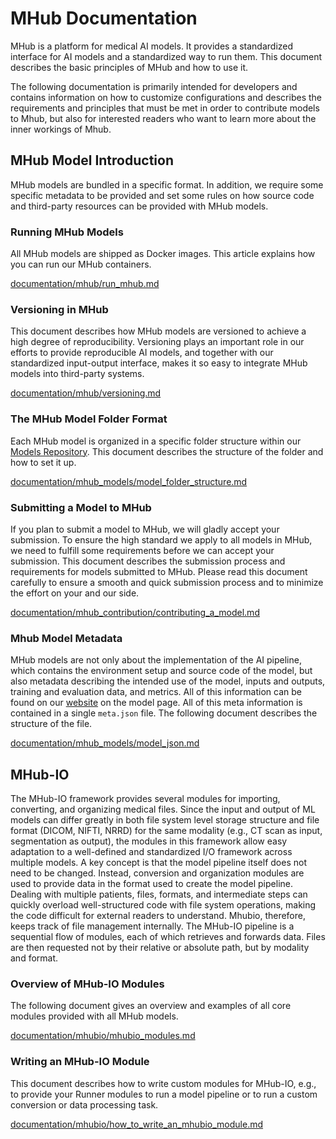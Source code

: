 # MHub Documentation

MHub is a platform for medical AI models. It provides a standardized interface for AI models and a standardized way to run them. This document describes the basic principles of MHub and how to use it.

The following documentation is primarily intended for developers and contains information on how to customize configurations and describes the requirements and principles that must be met in order to contribute models to Mhub, but also for interested readers who want to learn more about the inner workings of Mhub.

## MHub Model Introduction

MHub models are bundled in a specific format. In addition, we require some specific metadata to be provided and set some rules on how source code and third-party resources can be provided with MHub models.

### Running MHub Models

All MHub models are shipped as Docker images. This article explains how you can run our MHub containers.

[documentation/mhub/run_mhub.md](documentation/mhub/run_mhub.md)

### Versioning in MHub

This document describes how MHub models are versioned to achieve a high degree of reproducibility.
Versioning plays an important role in our efforts to provide reproducible AI models, and together with our standardized input-output interface, makes it so easy to integrate MHub models into third-party systems.

[documentation/mhub/versioning.md](documentation/mhub/versioning.md)

### The MHub Model Folder Format

Each MHub model is organized in a specific folder structure within our [Models Repository](https://github.com/MHubAI/models/). This document describes the structure of the folder and how to set it up.

[documentation/mhub_models/model_folder_structure.md](documentation/mhub_models/model_folder_structure.md)

### Submitting a Model to MHub

If you plan to submit a model to MHub, we will gladly accept your submission. To ensure the high standard we apply to all models in MHub, we need to fulfill some requirements before we can accept your submission. This document describes the submission process and requirements for models submitted to MHub. Please read this document carefully to ensure a smooth and quick submission process and to minimize the effort on your and our side.

[documentation/mhub_contribution/contributing_a_model.md](documentation/mhub_contribution/contributing_a_model.md)

### Mhub Model Metadata

MHub models are not only about the implementation of the AI pipeline, which contains the environment setup and source code of the model, but also metadata describing the intended use of the model, inputs and outputs, training and evaluation data, and metrics. All of this information can be found on our [website](https://mhub.ai) on the model page. All of this meta information is contained in a single `meta.json` file.
The following document describes the structure of the file.

[documentation/mhub_models/model_json.md](documentation/mhub_models/model_json.md)

## MHub-IO

The MHub-IO framework provides several modules for importing, converting, and organizing medical files. Since the input and output of ML models can differ greatly in both file system level storage structure and file format (DICOM, NIFTI, NRRD) for the same modality (e.g., CT scan as input, segmentation as output), the modules in this framework allow easy adaptation to a well-defined and standardized I/O framework across multiple models. A key concept is that the model pipeline itself does not need to be changed. Instead, conversion and organization modules are used to provide data in the format used to create the model pipeline. Dealing with multiple patients, files, formats, and intermediate steps can quickly overload well-structured code with file system operations, making the code difficult for external readers to understand. Mhubio, therefore, keeps track of file management internally. The MHub-IO pipeline is a sequential flow of modules, each of which retrieves and forwards data. Files are then requested not by their relative or absolute path, but by modality and format.

### Overview of MHub-IO Modules

The following document gives an overview and examples of all core modules provided with all MHub models.

[documentation/mhubio/mhubio_modules.md](documentation/mhubio/mhubio_modules.md)

### Writing an MHub-IO Module

This document describes how to write custom modules for MHub-IO, e.g., to provide your Runner modules to run a model pipeline or to run a custom conversion or data processing task.

[documentation/mhubio/how_to_write_an_mhubio_module.md](documentation/mhubio/how_to_write_an_mhubio_module.md)
